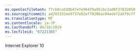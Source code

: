 ```yaml
---
ms.openlocfilehash: 77cb0ca5d9b47efe96479a95cbc2ad0f37832050
ms.sourcegitcommit: ad203331ee9737e82ef70206ac04eeb72a5f9c7f
ms.translationtype: MT
ms.contentlocale: ja-JP
ms.lasthandoff: 06/18/2019
ms.locfileid: "67221385"
---
```

Internet Explorer 10